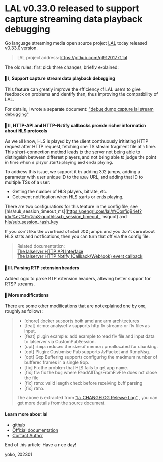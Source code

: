 # LAL v0.33.0 released to support capture streaming data playback debugging

Go language streaming media open source project [LAL](https://github.com/q191201771/lal) today released v0.33.0 version.

> LAL project address: https://github.com/q191201771/lal

The old rules: first pick three changes, briefly explained:

#### ▌I, Support capture stream data playback debugging

This feature can greatly improve the efficiency of LAL users to give feedback on problems and identify then, thus improving the compatibility of LAL.

For details, I wrote a separate document: ["debug dump capture lal stream debugging"](https://pengrl.com/lal/#/debug_dump)

#### ▌II, HTTP-API and HTTP-Notify callbacks provide richer information about HLS protocols

As we all know, HLS is played by the client continuously initiating HTTP request after HTTP request, fetching one TS stream fragment file at a time.  
This short-connection method leads to the server not being able to distinguish between different players, and not being able to judge the point in time when a player starts playing and ends playing.

To address this issue, we support it by adding 302 jumps, adding a parameter with user unique ID to the `m3u8` URL, and adding that ID to multiple TSs of a user:

- Getting the number of HLS players, bitrate, etc.
- Get event notification when HLS starts or ends playing.

There are two configurations for this feature in the config file, see [hls/sub_session_timeout_ms](https://pengrl.com/lal/#/ConfigBrief?id=%e2%9c%b8-quothlssub_session_timeout_ msquot) and [hls/sub_session_hash_key](https://pengrl.com/lal/#/ConfigBrief?id=%e2%9c%b8-quothlssub_session_hash_keyquot)

If you don't like the overhead of `m3u8` 302 jumps, and you don't care about HLS stats and notifications, then you can turn that off via the config file.

> Related documentation:  
> [The lalserver HTTP API Interface](https://pengrl.com/lal/#/HTTPAPI)  
> [The lalserver HTTP Notify (Callback/Webhook) event callback](https://pengrl.com/lal/#/HTTPNotify)

#### ▌III. Parsing RTP extension headers

Added logic to parse RTP extension headers, allowing better support for RTSP streams.

#### ▌More modifications

There are some other modifications that are not explained one by one, roughly as follows:

> - [chore] docker supports both amd and arm architectures
> - [feat] demo: analyseflv supports http flv streams or flv files as input.
> - [feat] plugin example: add example to read flv file and input data to lalserver via CustomPubSession.
> - [opt] rtmp: reduces the size of memory preallocated for chunking.
> - [opt] Plugin: Customise Pub supports AvPacket and RtmpMsg.
> - [opt] Gop Buffering supports configuring the maximum number of buffered frames in a single Gop.
> - [fix] Fix the problem that HLS fails to get app name.
> - [fix] flv: fix the bug where ReadAllTagsFromFlvFile does not close the file
> - [fix] rtmp: valid length check before receiving buff parsing
> - [fix] rtmp.
>
> The above is extracted from ["lal CHANGELOG Release Log"](https://pengrl.com/lal/#/CHANGELOG) , you can get more details from the source document.

#### Learn more about lal

- [github](https://github.com/q191201771/lal)
- [Official documentation](https://pengrl.com/lal)
- [Contact Author](https://pengrl.com/lal/#/Author)

End of this article. Have a nice day!

yoko, 202301
